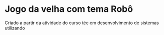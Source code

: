 # Jogo da velha com tema Robô 
Criado a partir da atividade do curso téc em desenvolvimento de sistemas utilizando
